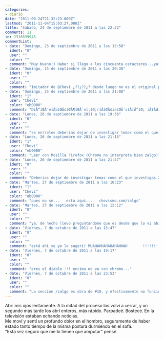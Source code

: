 ```yaml
---
categories:
- diario
date: "2011-09-24T21:32:23.000Z"
lastmod: "2011-11-04T15:03:27.000Z"
title: "Sábado, 24 de septiembre de 2011 a las 22:32"
comments: 11
id: 1316899943
commentList:
- date: "Domingo, 25 de septiembre de 2011 a las 13:58"
  ident: "0"
  user: ""
  color: ""
  comment: "Muy bueno;) Haber si llego a los cincuenta caracteres...ya"
- date: "Domingo, 25 de septiembre de 2011 a las 20:38"
  ident: "0"
  user: ""
  color: ""
  comment: "Imitador de @Chevi ¿??¿??¿? desde luego no es el original pero el hecho de que incluya el ;) me hace pensar que su intencion podria ser imitar . Motivos que me hacen pensar que no es, en primer lugar evidentemente es un anonimo de color, ademas ha puesto \"haber\" en vez de a ver xd y el estilo general desde haber hasta ya no es propio de el ahora planteemonos la siguiente pregunta POR QUE querria imitarlo? bien yo les respondere podria tratarse de que quisiera que alguien a que no le gustara nada la entrada se enfadara porque alguien dijera que es muy buena, y hacerle pensar que es  @Chevi para a continuacion procediera a localizarlo , secuestrarlo y pedir un rescate , o directamente silenciarlo para siempre. Podria haber hecho esto directamente por probar suerte a ver si alguien caia en la trampa, aunque tambien podria ser que el imitador supiera que existe alguien que conoce el estilo de @Chevi pero no lo suficiente como para distinguir imitacion y que ademas supiera que esta entrada no le iba a gustar, entonces tal vez su verdadero objetivo seria que ese alguien en concreto cometiera un crimen para que lo encarcelaran y asi quitarlo de en medio."
- date: "Domingo, 25 de septiembre de 2011 a las 21:08"
  ident: "1"
  user: "Chevi"
  color: "eb0000"
  comment: "DíÅ“íŒÂ¨eíÂbíŒÂ¢íŒÂ¶íŒÂ´eí¡íŒ¡ríÂíŒÂ¢iaíŒÂ´síÂíÅ“íŒ¡ íÂíÂdíŒâ€¢ejaíÂ¢íÅ“ríÂíÅ¾ íŒÂ¢íÅ“íÂ¢díÂeíŒÂ§íŒÂ¸íŒÂ¨ í¡íŒÂ¢íÅ¾iíÂíŒâ€ºíŒâ€¢nvíÂ íÂíÂeíŒÂ´íÂstigíÂíŒâ€ºaíËœr íÂíÅ¾tíÅ¾íŒÂ§eíÂ íÅ¾íÂmaíŒÂ¸íÅ¸s íÅ¾í’â€°cíŒÂ¶í’â€°omí’â€°íÂoíÂíŒâ€ºíŒÂ§ í’â€°íÂ¢íâ‚¬elíŒÂ´íŒÂ¨ qíŒÂ§íŒÂ´uíŒâ€¢íâ‚¬eíÂíŒÂ§í’â€° íŒÂ¨íÂíŒÂ§iíŒÂ§íÅ¾níÂí¡víÅ¾íŒâ€¢eíŒ¡síâ‚¬tiíŒÂµgíâ‚¬íŒÂ¢íÂaí’â€°í¡íÂsíÂíÂ¢.í’â€° íÂZíŒâ€ºíŒÂ´Aíâ‚¬íŒ¡LGíŒÂ¶O tí¡íÂ íËœeíŒÂ§ íÂ íŒâ€ºíŒÂµaíÂí’â€°íŒâ€ºvíÂ iíŒ¡síŒÂ¢aíÂ¢íÂ CíŒÂ´íŒÂ§oíŒÂ¶íâ‚¬cíŒÂ·oíŒÂ¶íŒÂµí¡s"
- date: "Lunes, 26 de septiembre de 2011 a las 19:36"
  ident: "0"
  user: ""
  color: ""
  comment: "se entrelee deberias dejar de investigar temas como el que ZALGO  te avisa Cocos. quien es zalgo? xd"
- date: "Lunes, 26 de septiembre de 2011 a las 21:15"
  ident: "1"
  user: "Chevi"
  color: "eb0000"
  comment: "Leer con Mozilla Firefox (Chrome no interpreta bien zalgo)"
- date: "Lunes, 26 de septiembre de 2011 a las 21:47"
  ident: "0"
  user: ""
  color: ""
  comment: "Deberias dejar de investigar temas como el que investigas ZALGO te avisa Cocos. si, eso tiene mas sentido, pero quien es zalgo? xd y por que los caracteres son tan raros?"
- date: "Martes, 27 de septiembre de 2011 a las 10:23"
  ident: "1"
  user: "Chevi"
  color: "eb0000"
  comment: "pues no se...   esta aqui...   chevismo.com/zalgo"
- date: "Martes, 27 de septiembre de 2011 a las 12:12"
  ident: "0"
  user: ""
  color: ""
  comment: "ya, de hecho llevo preguntandome que es desde que lo vi ahi"
- date: "Viernes, 7 de octubre de 2011 a las 15:47"
  ident: "0"
  user: ""
  color: ""
  comment: "está ahi xq yo lo sugerí! MUAHAHHAHAHAHAHHAH       !!!!!!!!!!! :))))))))))))))"
- date: "Viernes, 7 de octubre de 2011 a las 19:17"
  ident: "0"
  user: ""
  color: ""
  comment: "eres el diablo !!! encima no va con chrome..."
- date: "Viernes, 7 de octubre de 2011 a las 23:53"
  ident: "0"
  user: ""
  color: ""
  comment: "La seccion /zalgo es obra de #18, y efectivamente no funciona en chrome... jaja  \n  \nSi quieres investigar, Cocos, zalgo consiste en un uso inteligente de la acumulacion de tildes diacriticas en el codigo de cada caracter, de manera que a un caracter normal como la letra a, se le añaden una serie de tildes juntas, que producen el efecto que ves. El \"sol\" que se ve entre algunas palabras por ejemplo, es la suma de , + ` + \' + ... todos los caracteres con esa forma.  \n  \nHay bastante sobre ello en google si lo encuentras interesante"
---
```


Abrí mis ojos lentamente. A la mitad del proceso los volví a cerrar, y un segundo más tarde los abrí enteros, más rápido. Parpadeé. Bostecé. En la televisión estaban echando noticias.  
Me moví y sentí un profundo dolor en el hombro, seguramente de haber estado tanto tiempo de la misma postura durmiendo en el sofá.  
"Esta vez seguro que me lo tienen que amputar" pensé.